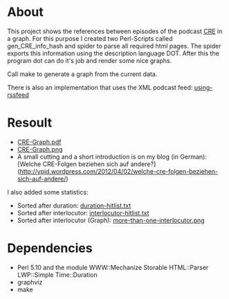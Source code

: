 # About

This project shows the references between episodes of the podcast [CRE](http://cre.fm/) in a graph.
For this purpose I created two Perl-Scripts called gen\_CRE\_info\_hash and spider to parse all required html pages.
The spider exports this information using the description language DOT.
After this the program dot can do it's job and render some nice graphs.

Call make to generate a graph from the current data.

There is also an implementation that uses the XML podcast feed:
[using-rssfeed](http://github.com/ypid/CRE-graph/tree/using-rssfeed)

# Resoult
* [CRE-Graph.pdf](https://github.com/ypid/CRE-graph/raw/master/CRE-Graph.pdf)
* [CRE-Graph.png](https://github.com/ypid/CRE-graph/raw/master/CRE-Graph.png)
* A small cutting and a short introduction is on my blog (in German):
	[Welche CRE-Folgen beziehen sich auf andere?]
	(http://ypid.wordpress.com/2012/04/02/welche-cre-folgen-beziehen-sich-auf-andere/)

I also added some statistics:
* Sorted after duration: [duration-hitlist.txt](https://github.com/ypid/CRE-graph/blob/master/duration-hitlist.txt)
* Sorted after interlocutor: [interlocutor-hitlist.txt](https://github.com/ypid/CRE-graph/blob/master/interlocutor-hitlist.txt)
* Sorted after interlocutor (Graph): [more-than-one-interlocutor.png](https://raw.github.com/ypid/CRE-graph/master/more-than-one-interlocutor.png)

# Dependencies
* Perl 5.10 and the module WWW::Mechanize Storable HTML::Parser LWP::Simple Time::Duration
* graphviz
* make
